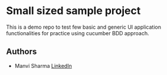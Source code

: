 # Small sized sample project  

This is a demo repo to test few basic and generic UI application functionalities for practice using cucumber BDD approach.

## Authors

- Manvi Sharma [LinkedIn](https://www.linkedin.com/in/manvisharma4/)

